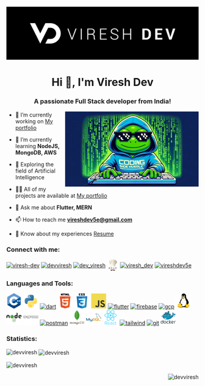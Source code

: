 <!-- [![MasterHead](https://developers.giphy.com/branch/master/static/api-512d36c09662682717108a38bbb5c57d.gif)](https://vireshdev.netlify.app/) -->
[![MasterHead](./assets/VD%20banner.jpg)](https://vireshdev.netlify.app/)

<h1 align="center">Hi 👋, I'm Viresh Dev</h1>
<h3 align="center">A passionate Full Stack developer from India!</h3>


<!-- <p align="left"> <a href="https://github.com/ryo-ma/github-profile-trophy"><img src="https://github-profile-trophy.vercel.app/?username=devviresh" alt="devviresh" /></a> </p>

<p align="left"> <a href="https://twitter.com/" target="blank"><img src="https://img.shields.io/twitter/follow/?logo=twitter&style=for-the-badge" alt="" /></a> </p> -->

<img align="right" width="350" src="assets/programmer.png" alt="Coding png" />

- 🔭 I’m currently working on [My portfolio](link)

- 🌱 I’m currently learning **NodeJS, MongoDB, AWS**

- 👀 Exploring the field of Artificial Intelligence

<!-- - 🤝 I’m looking for help with [help](link) -->

- 👨‍💻 All of my projects are available at [My portfolio](https://vireshdev.netlify.app/)

- 💬 Ask me about **Flutter, MERN**

- 📫 How to reach me **vireshdev5e@gmail.com**

- 📄 Know about my experiences [Resume](https://drive.google.com/file/d/1Ra0X73OsIsXVf9v-5Fly8KXn37Y6ZfrQ/view?usp=sharing)

<!-- - ⚡ Fun fact **fun fact** -->

<h3 align="left">Connect with me:</h3>
<p align="left">
<a href="https://linkedin.com/in/viresh-dev" target="blank"><img align="center" src="https://raw.githubusercontent.com/rahuldkjain/github-profile-readme-generator/master/src/images/icons/Social/linked-in-alt.svg" alt="viresh-dev" height="30" width="40" /></a>
<a href="https://instagram.com/viresh_dev" target="blank"><img align="center" src="https://raw.githubusercontent.com/rahuldkjain/github-profile-readme-generator/master/src/images/icons/Social/instagram.svg" alt="devviresh" height="30" width="40" /></a>
<a href="https://twitter.com/dev_viresh" target="blank"><img align="center" src="https://raw.githubusercontent.com/rahuldkjain/github-profile-readme-generator/master/src/images/icons/Social/twitter.svg" alt="dev_viresh" height="30" width="40" /></a>
<a href="https://www.codechef.com/users/viresh_dev" target="blank"><img align="center" src="./assets/Chef Face.png" alt="viresh_dev" height="30" width="30" /></a>
<a href="https://www.leetcode.com/viresh_dev" target="blank"><img align="center" src="https://raw.githubusercontent.com/rahuldkjain/github-profile-readme-generator/master/src/images/icons/Social/leet-code.svg" alt="viresh_dev" height="30" width="40" /></a>
<a href="https://www.hackerrank.com/vireshdev5e" target="blank"><img align="center" src="https://raw.githubusercontent.com/rahuldkjain/github-profile-readme-generator/master/src/images/icons/Social/hackerrank.svg" alt="vireshdev5e" height="30" width="40" /></a>

</p> 


<h3 align="left">Languages and Tools:</h3>
<p align="left"> 
<a href="https://www.w3schools.com/cpp/" target="blank" title="C++"> 
<img src="https://raw.githubusercontent.com/devicons/devicon/master/icons/cplusplus/cplusplus-original.svg" alt="cplusplus" width="40" height="40"/></a> 
<a href="https://www.python.org" target="blank" title="Python"> 
<img src="https://raw.githubusercontent.com/devicons/devicon/master/icons/python/python-original.svg" alt="python" width="40" height="40"/></a> 
<a href="https://dart.dev" target="blank" title="Dart"> 
<img src="https://www.vectorlogo.zone/logos/dartlang/dartlang-icon.svg" alt="dart" width="40" height="40"/></a> 
<a href="https://www.w3.org/html/" target="blank" title="HTML"> 
<img src="https://raw.githubusercontent.com/devicons/devicon/master/icons/html5/html5-original-wordmark.svg" alt="html5" width="40" height="40"/></a> 
<a href="https://www.w3schools.com/css/" target="blank" title="CSS"> 
<img src="https://raw.githubusercontent.com/devicons/devicon/master/icons/css3/css3-original-wordmark.svg" alt="css3" width="40" height="40"/></a> 
<a href="https://developer.mozilla.org/en-US/docs/Web/JavaScript" target="blank" title="JavaScript"> 
<img src="https://raw.githubusercontent.com/devicons/devicon/master/icons/javascript/javascript-original.svg" alt="javascript" width="40" height="40"/></a> 
<a href="https://flutter.dev" target="blank" title="Flutter"> 
<img src="https://www.vectorlogo.zone/logos/flutterio/flutterio-icon.svg" alt="flutter" width="40" height="40"/></a> 
<a href="https://firebase.google.com/" target="blank" title="Firebase"> 
<img src="https://www.vectorlogo.zone/logos/firebase/firebase-icon.svg" alt="firebase" width="40" height="40"/></a> 
<a href="https://cloud.google.com" target="blank" > <img src="https://www.vectorlogo.zone/logos/google_cloud/google_cloud-icon.svg" alt="gcp" width="40" height="40"/></a> 
<a href="https://www.linux.org/" target="blank" title="Linux"> <img src="https://raw.githubusercontent.com/devicons/devicon/master/icons/linux/linux-original.svg" alt="linux" width="40" height="40"/></a> 
<a href="https://nodejs.org" target="blank" title="NodeJs"> 
<img src="https://raw.githubusercontent.com/devicons/devicon/master/icons/nodejs/nodejs-original-wordmark.svg" alt="nodejs" width="40" height="40"/></a> 
<a href="https://expressjs.com" target="blank" title="ExpressJs"> 
<img src="https://raw.githubusercontent.com/devicons/devicon/master/icons/express/express-original-wordmark.svg" alt="express" width="40" height="40"/></a> 
<a href="https://postman.com" target="blank" title="Postman"> 
<img src="https://www.vectorlogo.zone/logos/getpostman/getpostman-icon.svg" alt="postman" width="40" height="40"/></a> 
<a href="https://www.mongodb.com/" target="blank" title="MongoDB"> 
<img src="https://raw.githubusercontent.com/devicons/devicon/master/icons/mongodb/mongodb-original-wordmark.svg" alt="mongodb" width="40" height="40"/></a> 
<a href="https://www.mysql.com/" target="blank" title="MySql"> 
<img src="https://raw.githubusercontent.com/devicons/devicon/master/icons/mysql/mysql-original-wordmark.svg" alt="mysql" width="40" height="40"/></a> 
<a href="https://reactjs.org/" target="blank" title="ReactJs"> 
<img src="https://raw.githubusercontent.com/devicons/devicon/master/icons/react/react-original-wordmark.svg" alt="react" width="40" height="40"/></a> 
<a href="https://tailwindcss.com/" target="blank" title="Tailwind Css"> 
<img src="https://www.vectorlogo.zone/logos/tailwindcss/tailwindcss-icon.svg" alt="tailwind" width="40" height="40"/></a> 
<a href="https://git-scm.com/" target="blank" title="Git"> <img src="https://www.vectorlogo.zone/logos/git-scm/git-scm-icon.svg" alt="git" width="40" height="40"/></a>
<a href="https://www.docker.com/" target="blank" title="Docker"> 
<img src="https://raw.githubusercontent.com/devicons/devicon/master/icons/docker/docker-original-wordmark.svg" alt="docker" width="40" height="40"/></a> 
</p>

<h3 align="left">Statistics:</h3>
<p><img align="left" src="https://github-readme-stats.vercel.app/api/top-langs?username=devviresh&show_icons=true&locale=en&layout=compact" alt="devviresh" /></p>

<p>&nbsp;<img align="center" src="https://github-readme-stats.vercel.app/api?username=devviresh&show_icons=true&locale=en" alt="devviresh" /></p>

<p><img align="center" src="https://github-readme-streak-stats.herokuapp.com/?user=devviresh&" alt="devviresh" /></p>

<p align="right"> <img src="https://komarev.com/ghpvc/?username=devviresh&label=Profile%20views&color=0e75b6&style=flat" alt="devviresh" /> </p>


<!--
**devviresh/devviresh** is a ✨ _special_ ✨ repository because its `README.md` (this file) appears on your GitHub profile.

Here are some ideas to get you started:

- 🔭 I’m currently working on ...
- 🌱 I’m currently learning ...
- 👯 I’m looking to collaborate on ...
- 🤔 I’m looking for help with ...
- 💬 Ask me about ...
- 📫 How to reach me: ...
- 😄 Pronouns: ...
- ⚡ Fun fact: ...
-->

<!-- ###

<br clear="both">

<img src="https://raw.githubusercontent.com/devviresh/devviresh/output/snake.svg" alt="Snake animation" />

### -->